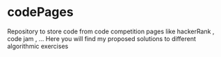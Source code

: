 # codePages

Repository to store code from code competition pages like hackerRank , code jam , ...  Here you will find my proposed solutions to different algorithmic exercises
